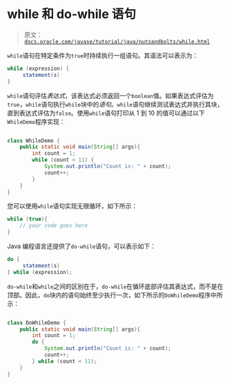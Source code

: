 # while 和 do-while 语句

> 原文：[`docs.oracle.com/javase/tutorial/java/nutsandbolts/while.html`](https://docs.oracle.com/javase/tutorial/java/nutsandbolts/while.html)

`while`语句在特定条件为`true`时持续执行一组语句。其语法可以表示为：

```java
while (expression) {
     statement(s)
}

```

`while`语句评估*表达式*，该表达式必须返回一个`boolean`值。如果表达式评估为`true`，`while`语句执行`while`块中的*语句*。`while`语句继续测试表达式并执行其块，直到表达式评估为`false`。使用`while`语句打印从 1 到 10 的值可以通过以下`WhileDemo`程序实现：

```java

class WhileDemo {
    public static void main(String[] args){
        int count = 1;
        while (count < 11) {
            System.out.println("Count is: " + count);
            count++;
        }
    }
}

```

您可以使用`while`语句实现无限循环，如下所示：

```java
while (true){
    // your code goes here
}

```

Java 编程语言还提供了`do-while`语句，可以表示如下：

```java
do {
     statement(s)
} while (expression);

```

`do-while`和`while`之间的区别在于，`do-while`在循环底部评估其表达式，而不是在顶部。因此，`do`块内的语句始终至少执行一次，如下所示的`DoWhileDemo`程序中所示：

```java

class DoWhileDemo {
    public static void main(String[] args){
        int count = 1;
        do {
            System.out.println("Count is: " + count);
            count++;
        } while (count < 11);
    }
}

```
